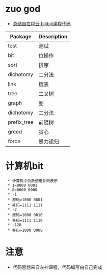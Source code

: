 # zuo god
- [总结自左程云 bilibili课程代码](https://www.bilibili.com/video/BV13g41157hK)

|Package|Description|
|---|---|
|test|测试|
|bit|位操作|
|sort|排序|
|dichotomy|二分法|
|link|链表|
|tree|二叉树|
|graph|图|
|dichotomy|二分法|
|prefix_tree|前缀树|
|greed|贪心|
|force|暴力递归|

# 计算机bit
```
 * 计算机中负数使用补码表示
 * 1=0000 0001
 * 0=0000 0000
 * -1
 * 原码=1000 0001
 * 补码=1111 1111
 * -2
 * 原码=1000 0010
 * 补码=1111 1110
 * -128
 * 补码=1000 0000
```
# 注意
- 代码思想来自左神课程，代码编写由自己完成